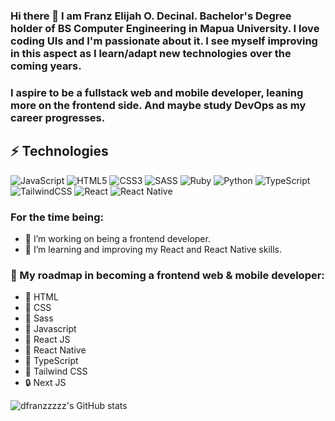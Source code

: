
### Hi there 👋 I am Franz Elijah O. Decinal. Bachelor's Degree holder of BS Computer Engineering in Mapua University. I love coding UIs and I'm passionate about it. I see myself improving in this aspect as I learn/adapt new technologies over the coming years.
### I aspire to be a fullstack web and mobile developer, leaning more on the frontend side. And maybe study DevOps as my career progresses.

## ⚡ Technologies

![JavaScript](https://img.shields.io/badge/JavaScript-F7DF1E?logo=javascript&logoColor=000)
![HTML5](https://img.shields.io/badge/-HTML5-000?style=flat&logo=html5&logoColor=white&color=red)
![CSS3](https://img.shields.io/badge/-CSS3-000?style=flat&logo=css3&logoColor=white&color=blue)
![SASS](https://img.shields.io/badge/-Sass-000?style=flat&logo=sass&logoColor=white&color=ff69b4)
![Ruby](https://img.shields.io/badge/-Ruby-000?style=flat&logo=ruby&logoColor=white&color=critical)
![Python](https://img.shields.io/badge/-Python-000?style=flat&logo=python&logoColor=white&color=218291)
![TypeScript](https://img.shields.io/badge/TypeScript-3178C6?logo=typescript&logoColor=fff)
![TailwindCSS](https://img.shields.io/badge/Tailwind%20CSS-%2338B2AC.svg?logo=tailwind-css&logoColor=white)
![React](https://img.shields.io/badge/React-%2320232a.svg?logo=react&logoColor=%2361DAFB)
![React Native](https://img.shields.io/badge/React_Native-%2320232a.svg?logo=react&logoColor=%2361DAFB)




### For the time being:
- 🔭 I’m working on being a frontend developer.
- 🌱 I’m learning and improving my React and React Native skills.

### 🧭 My roadmap in becoming a frontend web & mobile developer:
- 📌 HTML
- 📌 CSS
- 📌 Sass
- 📌 Javascript
- 📌 React JS
- 📌 React Native
- 📌 TypeScript
- 📌 Tailwind CSS
- 🔒 Next JS






![dfranzzzzz's GitHub stats](https://github-readme-stats.vercel.app/api?username=dfranzzzzz&show_icons=true&theme=algolia)

